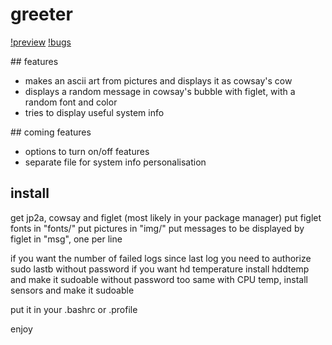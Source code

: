 # greeter

[!preview](http://w-v.fr/img/greeter.png)
[!bugs](http://w-v.fr/img/bugs.jpg)

## features

- makes an ascii art from pictures and displays it as cowsay's cow 
- displays a random message in cowsay's bubble with figlet, with a random font and color
- tries to display useful system info

## coming features

- options to turn on/off features
- separate file for system info personalisation

## install

get jp2a, cowsay and figlet (most likely in your package manager)
put figlet fonts in "fonts/"
put pictures in "img/"
put messages to be displayed by figlet in "msg", one per line

if you want the number of failed logs since last log you need to authorize sudo lastb without password
if you want hd temperature install hddtemp and make it sudoable without password too
same with CPU temp, install sensors and make it sudoable

put it in your .bashrc or .profile

enjoy
